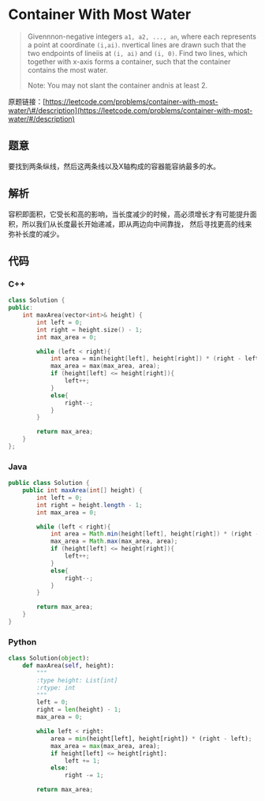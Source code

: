 # Container With Most Water

> Givennnon-negative integers `a1, a2, ..., an`, where each represents a point at coordinate `(i,ai)`. nvertical lines are drawn such that the two endpoints of lineiis at `(i, ai)` and `(i, 0)`. Find two lines, which together with x-axis forms a container, such that the container contains the most water.
>
> Note: You may not slant the container andnis at least 2.

原题链接：[https://leetcode.com/problems/container-with-most-water/\#/description](https://leetcode.com/problems/container-with-most-water/#/description)

## 题意

要找到两条纵线，然后这两条线以及X轴构成的容器能容纳最多的水。

## 解析

容积即面积，它受长和高的影响，当长度减少的时候，高必须增长才有可能提升面积，所以我们从长度最长开始递减，即从两边向中间靠拢， 然后寻找更高的线来弥补长度的减少。

## 代码

### C++

```cpp
class Solution {
public:
    int maxArea(vector<int>& height) {
        int left = 0;
        int right = height.size() - 1;
        int max_area = 0;

        while (left < right){
            int area = min(height[left], height[right]) * (right - left);
            max_area = max(max_area, area);
            if (height[left] <= height[right]){
                left++;
            }
            else{
                right--;
            }
        }

        return max_area;
    }
};
```

### Java

```java
public class Solution {
    public int maxArea(int[] height) {
        int left = 0;
        int right = height.length - 1;
        int max_area = 0;

        while (left < right){
            int area = Math.min(height[left], height[right]) * (right - left);
            max_area = Math.max(max_area, area);
            if (height[left] <= height[right]){
                left++;
            }
            else{
                right--;
            }
        }

        return max_area;
    }
}
```

### Python

```py
class Solution(object):
    def maxArea(self, height):
        """
        :type height: List[int]
        :rtype: int
        """
        left = 0;
        right = len(height) - 1;
        max_area = 0;

        while left < right:
            area = min(height[left], height[right]) * (right - left);
            max_area = max(max_area, area);
            if height[left] <= height[right]:
                left += 1;
            else:
                right -= 1;

        return max_area;
```



